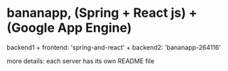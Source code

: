 bananapp, (Spring + React js) + (Google App Engine)
===

backend1 + frontend: 'spring-and-react' + backend2: 'bananapp-264116'

more details: each server has its own README file
